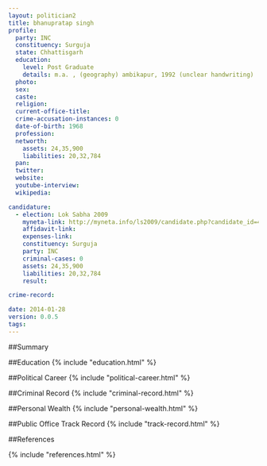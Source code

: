 ```yaml
---
layout: politician2
title: bhanupratap singh
profile: 
  party: INC
  constituency: Surguja
  state: Chhattisgarh
  education: 
    level: Post Graduate
    details: m.a. , (geography) ambikapur, 1992 (unclear handwriting)
  photo: 
  sex: 
  caste: 
  religion: 
  current-office-title: 
  crime-accusation-instances: 0
  date-of-birth: 1968
  profession: 
  networth: 
    assets: 24,35,900
    liabilities: 20,32,784
  pan: 
  twitter: 
  website: 
  youtube-interview: 
  wikipedia: 

candidature: 
  - election: Lok Sabha 2009
    myneta-link: http://myneta.info/ls2009/candidate.php?candidate_id=447
    affidavit-link: 
    expenses-link: 
    constituency: Surguja 
    party: INC
    criminal-cases: 0
    assets: 24,35,900
    liabilities: 20,32,784
    result:  

crime-record: 

date: 2014-01-28
version: 0.0.5
tags: 
---
```

##Summary


##Education
{% include "education.html" %}


##Political Career
{% include "political-career.html" %}


##Criminal Record
{% include "criminal-record.html" %}


##Personal Wealth
{% include "personal-wealth.html" %}


##Public Office Track Record
{% include "track-record.html" %}


##References


{% include "references.html" %}